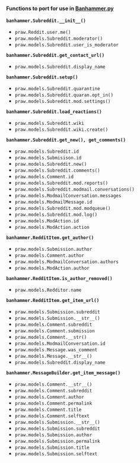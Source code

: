 #### Functions to port for use in [Banhammer.py](https://github.com/Dan6erbond/Banhammer.py)

**`banhammer.Subreddit.__init__()`**

 - `praw.Reddit.user.me()`
 - `praw.models.Subreddit.moderator()`
 - `praw.models.Subreddit.user_is_moderator`

**`banhammer.Subreddit.get_contact_url()`**

 - `praw.models.Subreddit.display_name`

**`banhammer.Subreddit.setup()`**

 - `praw.models.Subreddit.quarantine`
 - `praw.models.Subreddit.quaran.opt_in()`
 - `praw.models.Subreddit.mod.settings()`

**`banhammer.Subreddit.load_reactions()`**

 - `praw.models.Subreddit.wiki`
 - `praw.models.Subreddit.wiki.create()`

**`banhammer.Subreddit.get_new(), get_comments()`**

 - `praw.models.Subreddit.id`
 - `praw.models.Submisison.id`
 - `praw.models.Subreddit.new()`
 - `praw.models.Subreddit.comments()`
 - `praw.models.Comment.id`
 - `praw.models.Subreddit.mod.reports()`
 - `praw.models.Subreddit.modmail.conversations()`
 - `praw.models.ModmailConversation.messages`
 - `praw.models.ModmailMessage.id`
 - `praw.models.Subreddit.mod.modqueue()`
 - `praw.models.Subreddit.mod.log()`
 - `praw.models.ModAction.id`
 - `praw.models.ModAction.action`

**`banhammer.RedditItem.get_author()`**

 - `praw.models.Submission.author`
 - `praw.models.Comment.author`
 - `praw.models.ModmailConversation.authors`
 - `praw.models.ModAction.author`

**`banhammer.RedditItem.is_author_removed()`**

 - `praw.models.Redditor.name`

**`banhammer.RedditItem.get_item_url()`**

 - `praw.models.Submission.subreddit`
 - `praw.models.Submission.__str__()`
 - `praw.models.Comment.subreddit`
 - `praw.models.Comment.submission`
 - `praw.models.Comment.__str()`
 - `praw.models.ModmailConversation.id`
 - `praw.models.Message.was_comment`
 - `praw.models.Message.__str__()`
 - `praw.models.Subreddit.display_name`

**`banhammer.MessageBuilder.get_item_message()`**

 - `praw.models.Comment.__str__()`
 - `praw.models.Comment.subreddit`
 - `praw.models.Comment.author`
 - `praw.models.Comment.permalink`
 - `praw.models.Comment.title`
 - `praw.models.Comment.selftext`
 - `praw.models.Submission.__str__()`
 - `praw.models.Submission.subreddit`
 - `praw.models.Submission.author`
 - `praw.models.Submission.permalink`
 - `praw.models.Submission.title`
 - `praw.models.Submission.selftext`
